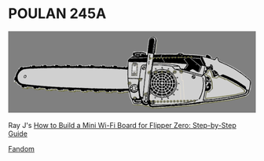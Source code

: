 # POULAN 245A
<img src="IMAGES/3D.png" alt='POULAN 245A' width='700' />

Ray J's [How to Build a Mini Wi-Fi Board for Flipper Zero: Step-by-Step Guide](https://www.youtube.com/watch?v=bQva-mA0Q1c&list=WL&index=4)


[Fandom](https://texaschainsawmassacre.fandom.com/wiki/Poulan_245A_Chainsaw)

